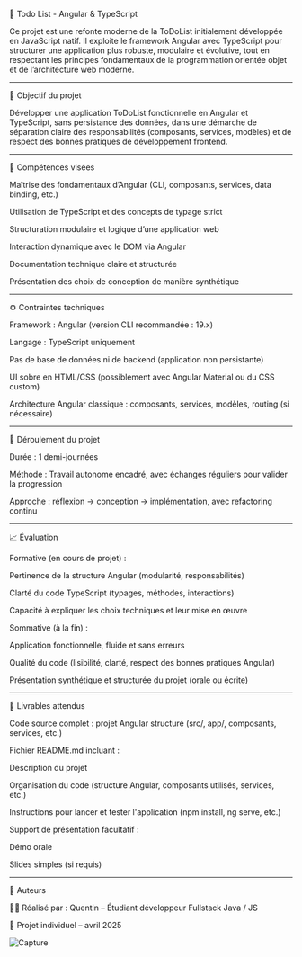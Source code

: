 📝 Todo List - Angular & TypeScript

Ce projet est une refonte moderne de la ToDoList initialement développée en JavaScript natif. Il exploite le framework Angular avec TypeScript pour structurer une application plus robuste, modulaire et évolutive, tout en respectant les principes fondamentaux de la programmation orientée objet et de l’architecture web moderne.

---

🎯 Objectif du projet

Développer une application ToDoList fonctionnelle en Angular et TypeScript, sans persistance des données, dans une démarche de séparation claire des responsabilités (composants, services, modèles) et de respect des bonnes pratiques de développement frontend.

---

🧠 Compétences visées

Maîtrise des fondamentaux d’Angular (CLI, composants, services, data binding, etc.)

Utilisation de TypeScript et des concepts de typage strict

Structuration modulaire et logique d’une application web

Interaction dynamique avec le DOM via Angular

Documentation technique claire et structurée

Présentation des choix de conception de manière synthétique

---

⚙️ Contraintes techniques

Framework : Angular (version CLI recommandée : 19.x)

Langage : TypeScript uniquement

Pas de base de données ni de backend (application non persistante)

UI sobre en HTML/CSS (possiblement avec Angular Material ou du CSS custom)

Architecture Angular classique : composants, services, modèles, routing (si nécessaire)

---

📅 Déroulement du projet

Durée : 1 demi-journées

Méthode : Travail autonome encadré, avec échanges réguliers pour valider la progression

Approche : réflexion → conception → implémentation, avec refactoring continu

---

📈 Évaluation

Formative (en cours de projet) :

Pertinence de la structure Angular (modularité, responsabilités)

Clarté du code TypeScript (typages, méthodes, interactions)

Capacité à expliquer les choix techniques et leur mise en œuvre

Sommative (à la fin) :

Application fonctionnelle, fluide et sans erreurs

Qualité du code (lisibilité, clarté, respect des bonnes pratiques Angular)

Présentation synthétique et structurée du projet (orale ou écrite)

---

📝 Livrables attendus

Code source complet : projet Angular structuré (src/, app/, composants, services, etc.)

Fichier README.md incluant :

Description du projet

Organisation du code (structure Angular, composants utilisés, services, etc.)

Instructions pour lancer et tester l'application (npm install, ng serve, etc.)

Support de présentation facultatif :

Démo orale

Slides simples (si requis)

---

📌 Auteurs

👨‍💻 Réalisé par : Quentin – Étudiant développeur Fullstack Java / JS

📅 Projet individuel – avril 2025

![Capture](assets/image/Capture.png)


